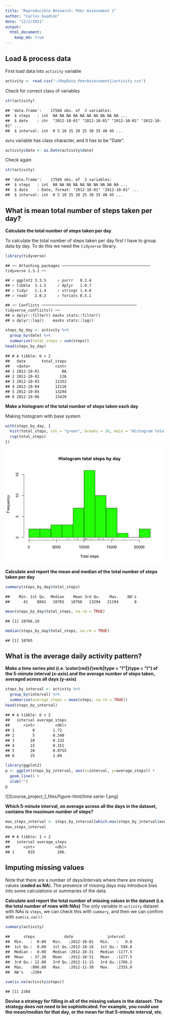 ```yaml
---
title: "Reproducible Research: Peer Assessment 1"
author: "Carlos Guadián"
date: "12/2/2021"
output: 
  html_document:
    keep_md: true
---
```




## Load & process data
First load data into `activity` variable

```r
activity <- read.csv("~/RepData_PeerAssessment1/activity.csv")
```

Check for correct class of variables

```r
str(activity)
```

```
## 'data.frame':	17568 obs. of  3 variables:
##  $ steps   : int  NA NA NA NA NA NA NA NA NA NA ...
##  $ date    : chr  "2012-10-01" "2012-10-01" "2012-10-01" "2012-10-01" ...
##  $ interval: int  0 5 10 15 20 25 30 35 40 45 ...
```

`date` variable has class character, and it has to be "Date".

```r
activity$date <- as.Date(activity$date)
```

Check again

```r
str(activity)
```

```
## 'data.frame':	17568 obs. of  3 variables:
##  $ steps   : int  NA NA NA NA NA NA NA NA NA NA ...
##  $ date    : Date, format: "2012-10-01" "2012-10-01" ...
##  $ interval: int  0 5 10 15 20 25 30 35 40 45 ...
```

## What is mean total number of steps taken per day?
**Calculate the total number of steps taken per day**

To calculate the total number of steps taken per day first I have to group data by day. To do this we need the `tidyverse` library.

```r
library(tidyverse)
```

```
## ── Attaching packages ─────────────────────────────────────── tidyverse 1.3.1 ──
```

```
## ✓ ggplot2 3.3.5     ✓ purrr   0.3.4
## ✓ tibble  3.1.5     ✓ dplyr   1.0.7
## ✓ tidyr   1.1.4     ✓ stringr 1.4.0
## ✓ readr   2.0.2     ✓ forcats 0.5.1
```

```
## ── Conflicts ────────────────────────────────────────── tidyverse_conflicts() ──
## x dplyr::filter() masks stats::filter()
## x dplyr::lag()    masks stats::lag()
```

```r
steps_by_day <- activity %>%
  group_by(date) %>%
  summarize(total_steps = sum(steps))
head(steps_by_day)
```

```
## # A tibble: 6 × 2
##   date       total_steps
##   <date>           <int>
## 1 2012-10-01          NA
## 2 2012-10-02         126
## 3 2012-10-03       11352
## 4 2012-10-04       12116
## 5 2012-10-05       13294
## 6 2012-10-06       15420
```

**Make a histogram of the total number of steps taken each day**

Making histogram with base system

```r
with(steps_by_day, {
  hist(total_steps, col = "green", breaks = 10, main = "Histogram total steps by day", xlab = "Total steps")
  rug(total_steps)
})
```

![Histogram of total steps by day](course_project_1_files/figure-html/histogram-1.png)

**Calculate and report the mean and median of the total number of steps taken per day**

```r
summary(steps_by_day$total_steps)
```

```
##    Min. 1st Qu.  Median    Mean 3rd Qu.    Max.    NA's 
##      41    8841   10765   10766   13294   21194       8
```

```r
mean(steps_by_day$total_steps, na.rm = TRUE)
```

```
## [1] 10766.19
```

```r
median(steps_by_day$total_steps, na.rm = TRUE)
```

```
## [1] 10765
```

## What is the average daily activity pattern?
**Make a time series plot (i.e. \color{red}{\verb|type = "l"|}type = "l") of the 5-minute interval (x-axis) and the average number of steps taken, averaged across all days (y-axis)**

```r
steps_by_interval <- activity %>%
  group_by(interval) %>%
  summarize(average_steps = mean(steps, na.rm = TRUE))
head(steps_by_interval)
```

```
## # A tibble: 6 × 2
##   interval average_steps
##      <int>         <dbl>
## 1        0        1.72  
## 2        5        0.340 
## 3       10        0.132 
## 4       15        0.151 
## 5       20        0.0755
## 6       25        2.09
```

```r
library(ggplot2)
p <- ggplot(steps_by_interval, aes(x=interval, y=average_steps)) +
  geom_line() + 
  xlab("")
p
```

![](course_project_1_files/figure-html/time serie-1.png)<!-- -->

**Which 5-minute interval, on average across all the days in the dataset, contains the maximum number of steps?**

```r
max_steps_interval <- steps_by_interval[which.max(steps_by_interval$average_steps),]
max_steps_interval
```

```
## # A tibble: 1 × 2
##   interval average_steps
##      <int>         <dbl>
## 1      835          206.
```

## Imputing missing values
Note that there are a number of days/intervals where there are missing values (**coded as NA**). The presence of missing days may introduce bias into some calculations or summaries of the data.

**Calculate and report the total number of missing values in the dataset (i.e. the total number of rows with NAs)**
The only variable in `activity` dataset with NAs is `steps`, we can check this with `summary`, and then we can confirm with `sum(is.na())`

```r
summary(activity)
```

```
##      steps             date               interval     
##  Min.   :  0.00   Min.   :2012-10-01   Min.   :   0.0  
##  1st Qu.:  0.00   1st Qu.:2012-10-16   1st Qu.: 588.8  
##  Median :  0.00   Median :2012-10-31   Median :1177.5  
##  Mean   : 37.38   Mean   :2012-10-31   Mean   :1177.5  
##  3rd Qu.: 12.00   3rd Qu.:2012-11-15   3rd Qu.:1766.2  
##  Max.   :806.00   Max.   :2012-11-30   Max.   :2355.0  
##  NA's   :2304
```

```r
sum(is.na(activity$steps))
```

```
## [1] 2304
```

**Devise a strategy for filling in all of the missing values in the dataset. The strategy does not need to be sophisticated. For example, you could use the mean/median for that day, or the mean for that 5-minute interval, etc.**

